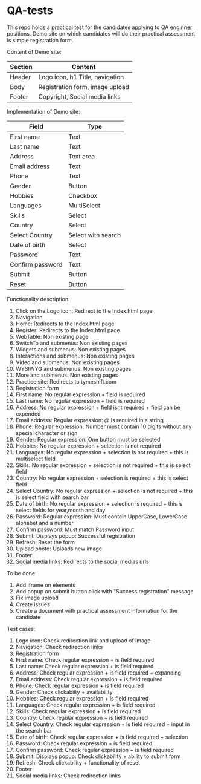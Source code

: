 # QA-tests
This repo holds a practical test for the candidates applying to QA enginner positions.
Demo site on which candidates will do their practical assessment is simple registration form. 

Content of Demo site:

| Section           | Content             |
|-------------------|---------------------|
| Header            | Logo icon, h1 Title, navigation|
| Body              | Registration form, image upload|
| Footer            | Copyright, Social media links|

Implementation of Demo site:

| Field             | Type                |
|-------------------|---------------------|
| First name        | Text                |
| Last name         | Text                |
| Address           | Text area           |
| Email address     | Text                |
| Phone             | Text                |
| Gender            | Button              |
| Hobbies           | Checkbox            |
| Languages         | MultiSelect         |
| Skills            | Select              |
| Country           | Select              |
| Select Country    | Select with search  |
| Date of birth     | Select              |
| Password          | Text                |
| Confirm password  | Text                |
| Submit            | Button              |
| Reset             | Button              |


Functionality description:
1. Click on the Logo icon: Redirect to the Index.html page
2. Navigation
  2. Home: Redirects to the Index.html page
  2. Register: Redirects to the Index.html page
  2. WebTable: Non existing page
  2. SwitchTo and submenus: Non existing pages
  2. Widgets and submenus: Non existing pages
  2. Interactions and submenus: Non existing pages
  2. Video and submenus: Non existing pages
  2. WYSIWYG and submenus: Non existing pages
  2. More and submenus: Non existing pages
  2. Practice site: Redirects to tymeshift.com
 3. Registration form
  3. First name: No regular expression + field is required
  3. Last name: No regular expression + field is required
  3. Address: No regular expression + field isnt required + field can be expended
  3. Email address: Regular expression: @ is required in a string
  3. Phone: Regular expression: Number must contain 10 digits without any special character or sign
  3. Gender: Regular expression: One button must be selected
  3. Hobbies: No regular expression + selection is not required
  3. Languages: No regular expression + selection is not required + this is multiselect field
  3. Skills: No regular expression + selection is not required + this is select field
  3. Country: No regular expression + selection is required + this is select field
  3. Select Country: No regular expression + selection is not required + this is select field with search bar
  3. Date of birth: No regular expression + selection is required + this is select fields for year,month and day
  3. Password: Regular expression: Must contain UpperCase, LowerCase alphabet and a number
  3. Confirm password: Must match Password input
  3. Submit: Displays popup: Successful registration
  3. Refresh: Reset the form
  3. Upload photo: Uploads new image
 4. Footer
  4. Social media links: Redirects to the social medias urls
  
To be done:
 1. Add iframe on elements
 2. Add popup on submit button click with "Success registration" message
 3. Fix image upload
 4. Create issues
 5. Create a document with practical assessment information for the candidate

Test cases:
1. Logo icon: Check redirection link and upload of image
2. Navigation: Check redirection links
 3. Registration form
  3. First name: Check regular expression + is field required
  3. Last name: Check regular expression + is field required
  3. Address: Check regular expression + is field required + expanding
  3. Email address: Check regular expression + is field required
  3. Phone: Check regular expression + is field required
  3. Gender: Check clickabilty + availability
  3. Hobbies: Check regular expression + is field required
  3. Languages: Check regular expression + is field required
  3. Skills: Check regular expression + is field required
  3. Country: Check regular expression + is field required
  3. Select Country: Check regular expression + is field required + input in the search bar
  3. Date of birth: Check regular expression + is field required + selection
  3. Password: Check regular expression + is field required
  3. Confirm password: Check regular expression + is field required
  3. Submit: Displays popup: Check clickability + ability to submit form
  3. Refresh: Check clickability + functionality of reset
 4. Footer
  4. Social media links: Check redirection links
